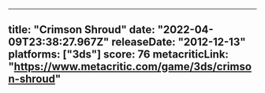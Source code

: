 
---
title: "Crimson Shroud"
date: "2022-04-09T23:38:27.967Z"
releaseDate: "2012-12-13"
platforms: ["3ds"]
score: 76
metacriticLink: "https://www.metacritic.com/game/3ds/crimson-shroud"
---
